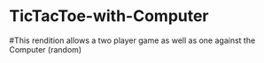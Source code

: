 # TicTacToe-with-Computer

#This rendition allows a two player game as well as one against the Computer (random)
